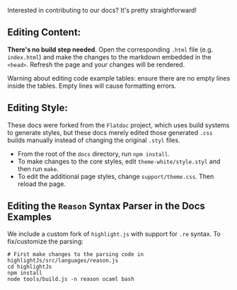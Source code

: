 Interested in contributing to our docs? It's pretty straightforward!

Editing Content:
----------------

**There's no build step needed**. Open the corresponding `.html` file (e.g.
`index.html`) and make the changes to the markdown embedded in the `<head>`.
Refresh the page and your changes will be rendered.

Warning about editing code example tables: ensure there are no empty lines
inside the tables. Empty lines will cause formatting errors.

Editing Style:
--------------

These docs were forked from the `Flatdoc` project, which uses build
systems to generate styles, but these docs merely edited those generated
`.css` builds manually instead of changing the original `.styl` files.

- From the root of the `docs` directory, run `npm install`.
- To make changes to the core styles, edit `theme-white/style.styl` and then run `make`.
- To edit the additional page styles, change `support/theme.css`. Then reload the page.

Editing the `Reason` Syntax Parser in the Docs Examples
-----------------------------------

We include a custom fork of `highlight.js` with support for `.re` syntax. To
fix/customize the parsing:

    # First make changes to the parsing code in highlightJs/src/languages/reason.js
    cd highlightJs
    npm install
    node tools/build.js -n reason ocaml bash
